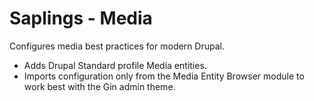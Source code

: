 # Saplings - Media

Configures media best practices for modern Drupal.

* Adds Drupal Standard profile Media entities.
* Imports configuration only from the Media Entity Browser module to work best
with the Gin admin theme.
